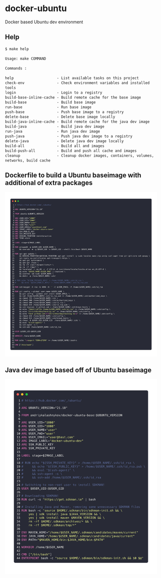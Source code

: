 # docker-ubuntu
Docker based Ubuntu dev environment

## Help

```console
$ make help

Usage: make COMMAND

Commands :

help                    - List available tasks on this project
check-env               - Check environment variables and installed tools
login                   - Login to a registry
build-base-inline-cache - Build remote cache for the base image
build-base              - Build base image
run-base                - Run base image
push-base               - Push base image to a registry
delete-base             - Delete base image locally
build-java-inline-cache - Build remote cache for the java dev image
build-java              - Build java dev image
run-java                - Run java dev image
push-java               - Push java dev image to a registry
delete-java             - Delete java dev image locally
build-all               - Build all and images
build-push-all          - Build and push all cache and images
cleanup                 - Cleanup docker images, containers, volumes, networks, build cache

```

## Dockerfile to build a Ubuntu baseimage with additional of extra packages

![ubuntu-base](./images/ubuntu-base.png)

## Java dev image based off of Ubuntu baseimage

![ubuntu-java](./images/ubuntu-java.png)